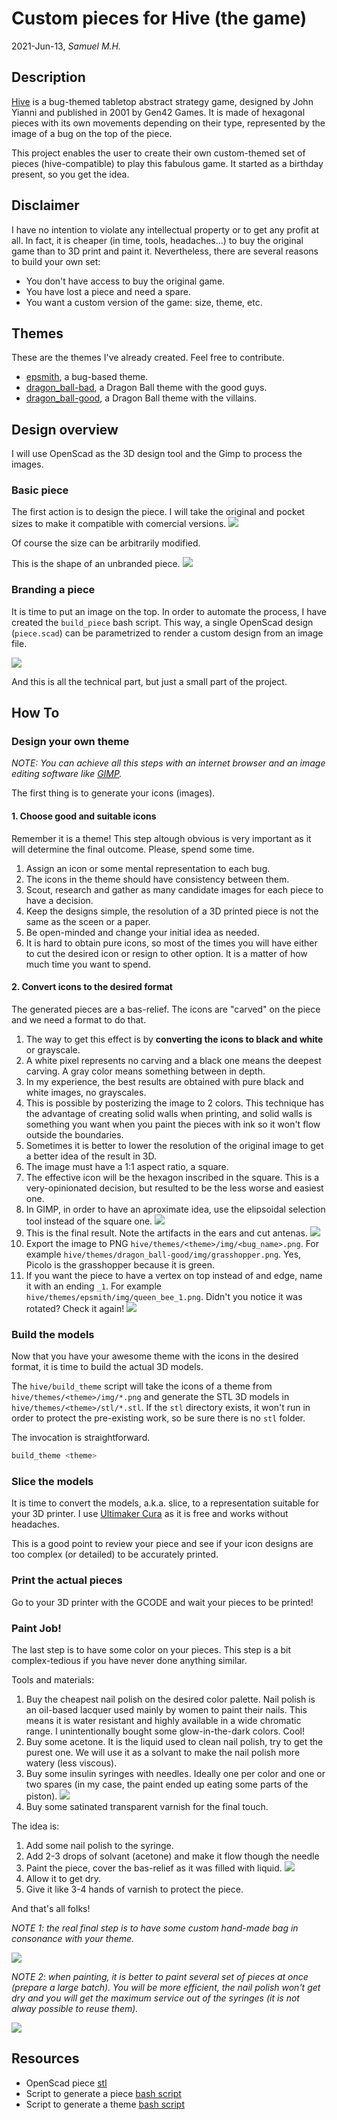 # Custom pieces for Hive (the game)

2021-Jun-13, _Samuel M.H._

## Description
[Hive](https://en.wikipedia.org/wiki/Hive_(game)) is a bug-themed tabletop abstract strategy game, designed by John Yianni and published in 2001 by Gen42 Games. It is made of hexagonal pieces with its own movements depending on their type, represented by the image of a bug on the top of the piece.

This project enables the user to create their own custom-themed set of pieces (hive-compatible) to play this fabulous game. It started as a birthday present, so you get the idea.

## Disclaimer
I have no intention to violate any intellectual property or to get any profit at all. In fact, it is cheaper (in time, tools, headaches...) to buy the original game than to 3D print and paint it. Nevertheless, there are several reasons to build your own set:

* You don't have access to buy the original game.
* You have lost a piece and need a spare.
* You  want a custom version of the game: size, theme, etc.


## Themes
These are the themes I've already created. Feel free to contribute.

* [epsmith](themes/epsmith), a bug-based theme.
* [dragon_ball-bad](themes/dragon_ball-good), a Dragon Ball theme with the good guys.
* [dragon_ball-good](themes/dragon_ball-good), a Dragon Ball theme with the villains.




## Design overview
I will use OpenScad as the 3D design tool and the Gimp to process the images.

### Basic piece
The first action is to design the piece. I will take the original and pocket sizes to make it compatible with comercial versions.
![](img/hive_size.png)

Of course the size can be arbitrarily modified.

This is the shape of an unbranded piece.
![](img/basic_piece.png)


### Branding a piece
It is time to put an image on the top. In order to automate the process, I have created the `build_piece` bash script. This way, a single OpenScad design (`piece.scad`) can be parametrized to render a custom design from an image file.

![](img/branded_piece.png)

And this is all the technical part, but just a small part of the project.


## How To

### Design your own theme

_NOTE: You can achieve all this steps with an internet browser and an image editing software like [GIMP](https://www.gimp.org/downloads/)._

The first thing is to generate your icons (images). 

#### 1. Choose good and suitable icons
Remember it is a theme! This step altough obvious is very important as it will determine the final outcome. Please, spend some time.

1. Assign an icon or some mental representation to each bug.
1. The icons in the theme should have consistency between them.
1. Scout, research and gather as many candidate images for each piece to have a decision.
1. Keep the designs simple, the resolution of a 3D printed piece is not the same as the sceen or a paper.
1. Be open-minded and change your initial idea as needed.
1. It is hard to obtain pure icons, so most of the times you will have either to cut the desired icon or resign to other option. It is a matter of how much time you want to spend.

#### 2. Convert icons to the desired format
The generated pieces are a bas-relief. The icons are "carved" on the piece and we need a format to do that.

1. The way to get this effect is by **converting the icons to black and white** or grayscale.
1. A white pixel represents no carving and a black one means the deepest carving. A gray color means something between in depth. 
1. In my experience, the best results are obtained with pure black and white images, no grayscales.
  1. This is possible by posterizing the image to 2 colors. This technique has the advantage of creating solid walls when printing, and solid walls is something you want when you paint the pieces with ink so it won't flow outside the boundaries.
1. Sometimes it is better to lower the resolution of the original image to get a better idea of the result in 3D.
1. The image must have a 1:1 aspect ratio, a square.
1. The effective icon will be the hexagon inscribed in the square. This is a very-opinionated decision, but resulted to be the less worse and easiest one.
  1. In GIMP, in order to have an aproximate idea, use the elipsoidal selection tool instead of the square one.
     ![](img/aspect_ratio_gimp.png)
  1. This is the final result. Note the artifacts in the ears and cut antenas.
     ![](img/aspect_ratio_piece.png)
1. Export the image to PNG `hive/themes/<theme>/img/<bug_name>.png`. For example `hive/themes/dragon_ball-good/img/grasshopper.png`. Yes, Picolo is the grasshopper because it is green.
1. If you want the piece to have a vertex on top instead of and edge, name it with an ending `_1`. For example `hive/themes/epsmith/img/queen_bee_1.png`. Didn't you notice it was rotated? Check it again!
  ![](img/branded_piece.png)


### Build the models
Now that you have your awesome theme with the icons in the desired format, it is time to build the actual 3D models.

The `hive/build_theme` script will take the icons of a theme from `hive/themes/<theme>/img/*.png` and generate the STL 3D models in `hive/themes/<theme>/stl/*.stl`.  If the `stl` directory exists, it won't run in order to protect the pre-existing work, so be sure there is no `stl` folder.

The invocation is straightforward.
```bash
build_theme <theme>
```

### Slice the models
It is time to convert the models, a.k.a. slice, to a representation suitable for your 3D printer. I use [Ultimaker Cura](https://ultimaker.com/es/software/ultimaker-cura) as it is free and works without headaches.

This is a good point to review your piece and see if your icon designs are too complex (or detailed) to be accurately printed.


### Print the actual pieces
Go to your 3D printer with the GCODE and wait your pieces to be printed!


### Paint Job!
The last step is to have some color on your pieces. This step is a bit complex-tedious if you have never done anything similar.

Tools and materials:
1. Buy the cheapest nail polish on the desired color palette. Nail polish is an oil-based lacquer used mainly by women to paint their nails. This means it is water resistant and highly available in a wide chromatic range. I unintentionally bought some glow-in-the-dark colors. Cool!
1. Buy some acetone. It is the liquid used to clean nail polish, try to get the purest one. We will use it as a solvant to make the nail polish more watery (less viscous).
1. Buy some insulin syringes with needles. Ideally one per color and one or two spares (in my case, the paint ended up eating some parts of the piston).
  ![](img/insulin-syringe.jpg)
1. Buy some satinated transparent varnish for the final touch.


The idea is:
1. Add some nail polish to the syringe.
2. Add 2-3 drops of solvant (acetone) and make it flow though the needle
3. Paint the piece, cover the bas-relief as it was filled with liquid.
  ![](img/bu-paint-flow.jpeg)
4. Allow it to get dry.
5. Give it like 3-4 hands of varnish to protect the piece.

And that's all folks!

_NOTE 1: the real final step is to have some custom hand-made bag in consonance with your theme._

![](img/dbz-set.jpg)


_NOTE 2: when painting, it is better to paint several set of pieces at once (prepare a large batch). You will be more efficient, the nail polish won't get dry and you will get the maximum service out of the syringes (it is not alway possible to reuse them)._

![](img/batch.jpg)


## Resources

* OpenScad piece [stl](piece.scad)
* Script to generate a piece [bash script](build_piece)
* Script to generate a theme [bash script](build_theme)

